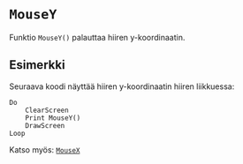 `MouseY`
==========

Funktio `MouseY()` palauttaa hiiren y-koordinaatin.

Esimerkki
----------

Seuraava koodi näyttää hiiren y-koordinaatin hiiren liikkuessa:

    Do
        ClearScreen
        Print MouseY()
        DrawScreen
    Loop
    
Katso myös: [`MouseX`](manual:mousex)